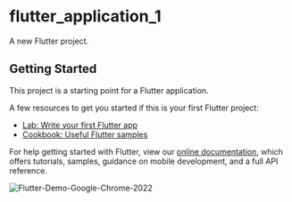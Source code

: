 # flutter_application_1

A new Flutter project.

## Getting Started

This project is a starting point for a Flutter application.

A few resources to get you started if this is your first Flutter project:

- [Lab: Write your first Flutter app](https://flutter.dev/docs/get-started/codelab)
- [Cookbook: Useful Flutter samples](https://flutter.dev/docs/cookbook)

For help getting started with Flutter, view our
[online documentation](https://flutter.dev/docs), which offers tutorials,
samples, guidance on mobile development, and a full API reference.




![Flutter-Demo-Google-Chrome-2022](https://user-images.githubusercontent.com/93276896/151692603-74c63ede-2dd8-4d9b-a6e8-8685b58adcf0.gif)
